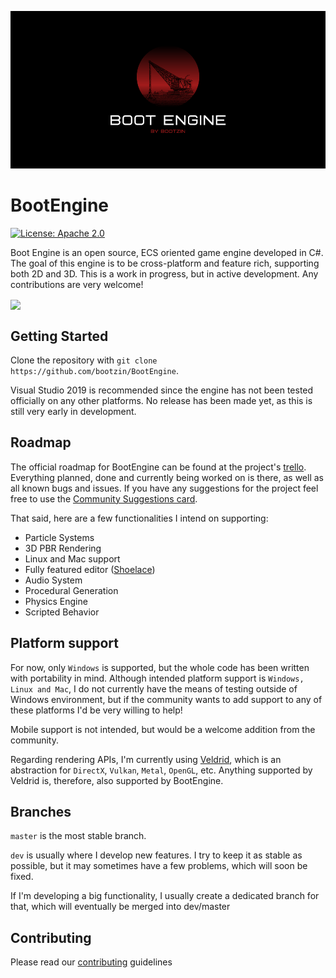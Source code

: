 <p align="center">
<img src="images/logo.png"/>
</p>

# BootEngine
[![License: Apache 2.0](https://img.shields.io/badge/License-Apache%202.0-brightgreen)](https://opensource.org/licenses/Apache-2.0)

Boot Engine is an open source, ECS oriented game engine developed in C#. The goal of this engine is to be cross-platform and feature rich, supporting both 2D and 3D. This is a work in progress, but in active development. Any contributions are very welcome!

<img align="center" src="https://trello-attachments.s3.amazonaws.com/5fcbdc96f3301280b2091fce/5fcbf72793f23226346dfb81/a8e6e1bd173ede4fed689c761ee70311/BootEngineBasicUI.png" width="1080px">


## Getting Started
Clone the repository with `git clone https://github.com/bootzin/BootEngine`.

Visual Studio 2019 is recommended since the engine has not been tested officially on any other platforms. No release has been made yet, as this is still very early in development.

## Roadmap
The official roadmap for BootEngine can be found at the project's [trello](https://trello.com/b/Wga1vu5Y/boot-engine). Everything planned, done and currently being worked on is there, as well as all known bugs and issues. If you have any suggestions for the project feel free to use the [Community Suggestions card](https://trello.com/c/OEKXxlAe).

That said, here are a few functionalities I intend on supporting:

- Particle Systems
- 3D PBR Rendering
- Linux and Mac support
- Fully featured editor ([Shoelace](https://github.com/bootzin/BootEngine/tree/master/Shoelace))
- Audio System
- Procedural Generation
- Physics Engine
- Scripted Behavior

## Platform support
For now, only `Windows` is supported, but the whole code has been written with portability in mind. Although intended platform support is `Windows, Linux and Mac`, I do not currently have the means of testing outside of Windows environment, but if the community wants to add support to any of these platforms I'd be very willing to help!

Mobile support is not intended, but would be a welcome addition from the community.

Regarding rendering APIs, I'm currently using [Veldrid](https://github.com/mellinoe/veldrid), which is an abstraction for `DirectX`, `Vulkan`, `Metal`, `OpenGL`, etc. Anything supported by Veldrid is, therefore, also supported by BootEngine.

## Branches
`master` is the most stable branch.

`dev` is usually where I develop new features. I try to keep it as stable as possible, but it may sometimes have a few problems, which will soon be fixed.

If I'm developing a big functionality, I usually create a dedicated branch for that, which will eventually be merged into dev/master

## Contributing
Please read our [contributing](https://github.com/bootzin/BootEngine/blob/master/CONTRIBUTING.md) guidelines
